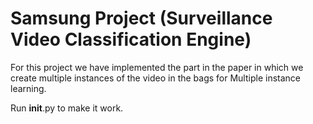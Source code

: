 # Samsung Project (Surveillance Video Classification Engine)

For this project we have implemented the part in the paper in which we create multiple instances of the video in the bags for Multiple instance learning.

Run __init__.py to make it work.
